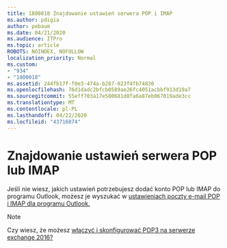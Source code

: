 ```yaml
---
title: 1800018 Znajdowanie ustawień serwera POP i IMAP
ms.author: pdigia
author: pebaum
ms.date: 04/21/2020
ms.audience: ITPro
ms.topic: article
ROBOTS: NOINDEX, NOFOLLOW
localization_priority: Normal
ms.custom:
- "934"
- "1800018"
ms.assetid: 244fb17f-f0e3-474a-b287-023f4fb74830
ms.openlocfilehash: 76d1dadc2bfcb0589ae26fc4051acbbf913d19a7
ms.sourcegitcommit: 55eff703a17e500681d8fa6a87eb067019ade3cc
ms.translationtype: MT
ms.contentlocale: pl-PL
ms.lasthandoff: 04/22/2020
ms.locfileid: "43716074"
---
```

# <a name="find-your-pop-or-imap-server-settings"></a>Znajdowanie ustawień serwera POP lub IMAP

Jeśli nie wiesz, jakich ustawień potrzebujesz dodać konto POP lub IMAP do programu Outlook, możesz je wyszukać w [ustawieniach poczty e-mail POP i IMAP dla programu Outlook.](https://support.office.com/article/8361e398-8af4-4e97-b147-6c6c4ac95353.aspx)
  
> [!NOTE]
> Czy wiesz, że możesz [włączyć i skonfigurować POP3 na serwerze exchange 2016?](https://technet.microsoft.com/library/bb124934%28v=exchg.160%29.aspx)
  